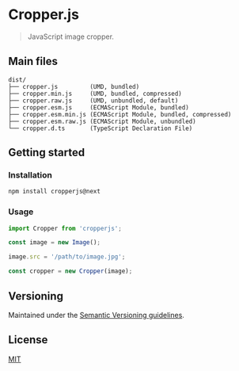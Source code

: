# Cropper.js

> JavaScript image cropper.

## Main files

```text
dist/
├── cropper.js         (UMD, bundled)
├── cropper.min.js     (UMD, bundled, compressed)
├── cropper.raw.js     (UMD, unbundled, default)
├── cropper.esm.js     (ECMAScript Module, bundled)
├── cropper.esm.min.js (ECMAScript Module, bundled, compressed)
├── cropper.esm.raw.js (ECMAScript Module, unbundled)
└── cropper.d.ts       (TypeScript Declaration File)
```

## Getting started

### Installation

```sh
npm install cropperjs@next
```

### Usage

```js
import Cropper from 'cropperjs';

const image = new Image();

image.src = '/path/to/image.jpg';

const cropper = new Cropper(image);
```

## Versioning

Maintained under the [Semantic Versioning guidelines](https://semver.org).

## License

[MIT](https://opensource.org/licenses/MIT)
